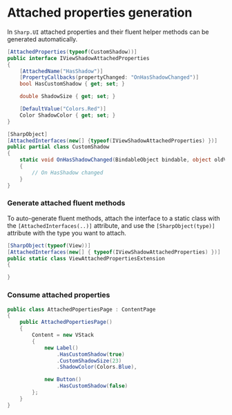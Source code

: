 # Attached properties generation

In `Sharp.UI` attached properties and their fluent helper methods can be generated automatically.

```cs
[AttachedProperties(typeof(CustomShadow))]
public interface IViewShadowAttachedProperties
{
    [AttachedName("HasShadow")]
    [PropertyCallbacks(propertyChanged: "OnHasShadowChanged")]
    bool HasCustomShadow { get; set; }

    double ShadowSize { get; set; }

    [DefaultValue("Colors.Red")]
    Color ShadowColor { get; set; }
}

[SharpObject]
[AttachedInterfaces(new[] {typeof(IViewShadowAttachedProperties) })]
public partial class CustomShadow
{
    static void OnHasShadowChanged(BindableObject bindable, object oldValue, object newValue)
    {
        // On HasShadow changed
    }
}
```

### Generate attached fluent methods

To auto-generate fluent methods, attach the interface to a static class with the `[AttachedInterfaces(..)]` attribute, and use the `[SharpObject(type)]` attribute with the type you want to attach.

```cs
[SharpObject(typeof(View))]
[AttachedInterfaces(new[] { typeof(IViewShadowAttachedProperties) })]
public static class ViewAttachedPropertiesExtension
{

}
```

### Consume attached properties

```cs
public class AttachedPopertiesPage : ContentPage
{
    public AttachedPopertiesPage()
    {
        Content = new VStack
        {
            new Label()
                .HasCustomShadow(true)
                .CustomShadowSize(23)
                .ShadowColor(Colors.Blue),

            new Button()
                .HasCustomShadow(false)
        };
    }
}
```